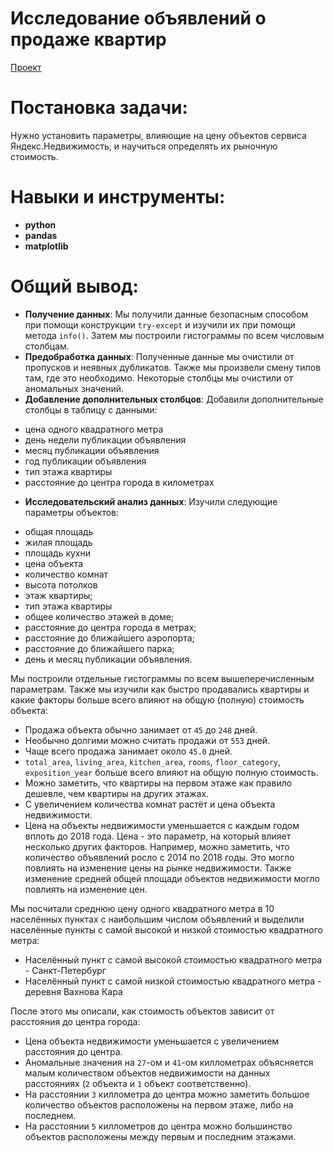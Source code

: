 # Исследование объявлений о продаже квартир
[Проект](Яндекс.Практикум%20Проект%20№3%20Исследование%20объявлений%20о%20продаже%20квартир.ipynb)  
# Постановка задачи:    
Нужно установить параметры, влияющие на цену объектов сервиса Яндекс.Недвижимость, и научиться определять их рыночную стоимость. 
# Навыки и инструменты:  
* **python**
* **pandas**
* **matplotlib**
# Общий вывод:  
- **Получение данных**:
Мы получили данные безопасным способом при помощи конструкции `try-except` и изучили их при помощи метода `info()`. Затем мы построили гистограммы по всем числовым столбцам.
- **Предобработка данных**:
Полученные данные мы очистили от пропусков и неявных дубликатов. Также мы произвели смену типов там, где это необходимо. Некоторые столбцы мы очистили от аномальных значений.
- **Добавление дополнительных столбцов**: Добавили дополнительные столбцы в таблицу с данными:
 * цена одного квадратного метра
 * день недели публикации объявления
 * месяц публикации объявления
 * год публикации объявления
 * тип этажа квартиры
 * расстояние до центра города в километрах
- **Исследовательский анализ данных**: Изучили следующие параметры объектов:
 * общая площадь
 * жилая площадь
 * площадь кухни
 * цена объекта
 * количество комнат
 * высота потолков
 * этаж квартиры;
 * тип этажа квартиры
 * общее количество этажей в доме;
 * расстояние до центра города в метрах;
 * расстояние до ближайшего аэропорта;
 * расстояние до ближайшего парка;
 * день и месяц публикации объявления.
 
 Мы построили отдельные гистограммы по всем вышеперечисленным параметрам. Также мы изучили как быстро продавались квартиры и какие факторы больше всего влияют на общую (полную) стоимость объекта:
 * Продажа объекта обычно занимает от `45` до `248` дней.
 * Необычно долгими можно считать продажи от `553` дней.
 * Чаще всего продажа занимает около `45.0` дней.
 * `total_area`, `living_area`, `kitchen_area`, `rooms`, `floor_category`, `exposition_year` больше всего влияют на общую полную стоимость. 
 * Можно заметить, что квартиры на первом этаже как правило дешевле, чем квартиры на других этажах.
 * С увеличением количества комнат растёт и цена объекта недвижимости.
 * Цена на объекты недвижимости уменьшается с каждым годом вплоть до 2018 года. Цена - это параметр, на который влияет несколько других факторов. Например, можно заметить, что количество объявлений росло с 2014 по 2018 годы. Это могло повлиять на изменение цены на рынке недвижимости. Также изменение средней общей площади объектов недвижимости могло повлиять на изменение цен.
 
 
 Мы посчитали среднюю цену одного квадратного метра в 10 населённых пунктах с наибольшим числом объявлений и выделили населённые пункты с самой высокой и низкой стоимостью квадратного метра:
 * Населённый пункт с самой высокой стоимостью квадратного метра - Санкт-Петербург
 * Населённый пункт с самой низкой стоимостью квадратного метра - деревня Вахнова Кара
 
 После этого мы описали, как стоимость объектов зависит от расстояния до центра города:
 * Цена объекта недвижимости уменьшается с увеличением расстояния до центра. 
 * Аномальные значения на `27`-ом и `41`-ом киллометрах объясняется малым количеством объектов недвижимости на данных расстояниях (`2` объекта и `1` объект соответственно).
 * На расстоянии `3` киллометра до центра можно заметить большое количество объектов расположены на первом этаже, либо на последнем.
 * На расстоянии `5` киллометров до центра можно большинство объектов расположены между первым и последним этажами.
 
